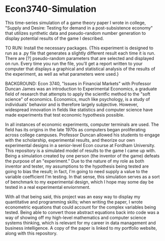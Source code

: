 # Econ3740-Simulation
This time-series simulation of a game theory paper I wrote in college, "Supply and Desire: Testing for demand in a post-subsistence economy" that utilizes synthetic data and pseudo-random number generation to display potential results of the game I described.

TO RUN:
Install the necessary packages. {This experiment is designed to run as a .py file that generates a slightly different result each time it is run. There are [?] pseudo-random parameters that are selected and displayed on run. Every time you run the file, you'll get a report written to your computer that displays a graphical and statistical analysis of the results of the experiment, as well as what parameters were used.}

BACKGROUND:
Econ 3740, "Issues in Financial Markets" with Professor Duncan James was an introduction to Experimental Economics, a graduate field of research that attempts to apply the scientfic method to the "soft science" of economics. Economics, much like psychology, is a study of individuals' behavior and is therefore largely subjective. However, widespread innovation in fields like statistics and computer science have made experiments that test economic hypothesis possible. 

In all instances of economic experiments, computer terminals are used. The field has its origins in the late 1970s as computers began proliferating across college campuses. Professor Duncan allowed his students to engage with the scholarship, experimental results, and theorize our own experimental designs in a senior-level Econ course at Fordham University. This repository is a simulated model of results to the game I came up with. Being a simulation created by one person (the inventor of the game) defeats the purpose of an "experiment." Due to the nature of my role as both inventor and tester, my assumptions to the hypothesis being tested are going to bias the result; in fact, I'm going to need supply a value to the variable coefficient I'm testing. In that sense, this simulation serves as a sort of benchmark to my experimental design, which I hope may some day be tested in a real experimental enviornment. 

With all that being said, this project was an easy way to display my quantitative and programming skills; when writing the paper, I wrote econometric equations that could account for the complex variables being tested. Being able to convert those abstract equations back into code was a way of showing off my high-level mathematics and computer science systems thinking, which is relevant for my career in data management and business intelligence. A copy of the paper is linked to my portfolio website, along with this repository.
